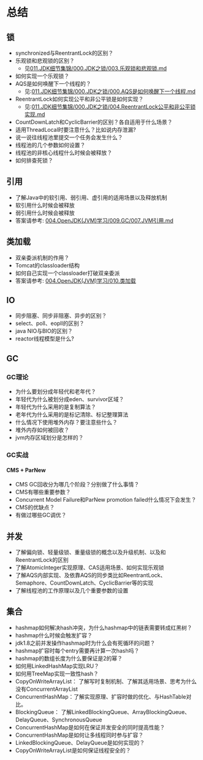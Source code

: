 # 总结
## 锁
+ synchronized与ReentrantLock的区别？
+ 乐观锁和悲观锁的区别？
  - 见[011.JDK细节集锦/000.JDK之锁/003.乐观锁和悲观锁.md](../011.JDK细节集锦/000.JDK之锁/003.乐观锁和悲观锁.md)
+ 如何实现一个乐观锁？
+ AQS是如何唤醒下一个线程的？
    - 见:[011.JDK细节集锦/000.JDK之锁/000.AQS是如何唤醒下一个线程.md](../011.JDK细节集锦/000.JDK之锁/000.AQS是如何唤醒下一个线程.md)
+ ReentrantLock如何实现公平和非公平锁是如何实现？
    - 见:[011.JDK细节集锦/000.JDK之锁/004.ReentrantLock公平和非公平锁实现.md](../011.JDK细节集锦/000.JDK之锁/004.ReentrantLock公平和非公平锁实现.md)
+ CountDownLatch和CyclicBarrier的区别？各自适用于什么场景？
+ 适用ThreadLocal时要注意什么？比如说内存泄漏?
+ 说一说往线程池里提交一个任务会发生什么？
+ 线程池的几个参数如何设置？
+ 线程池的非核心线程什么时候会被释放？
+ 如何排查死锁？

## 引用
+ 了解Java中的软引用、弱引用、虚引用的适用场景以及释放机制
+ 软引用什么时候会被释放
+ 弱引用什么时候会被释放
+ 答案请参考: [004.OpenJDK(JVM)学习/009.GC/007.JVM引用.md](../004.OpenJDK(JVM)学习/009.GC/007.JVM引用.md)

## 类加载
+ 双亲委派机制的作用？
+ Tomcat的classloader结构
+ 如何自己实现一个classloader打破双亲委派
+ 答案请参考: [004.OpenJDK(JVM)学习/010.类加载](../004.OpenJDK(JVM)学习/010.类加载)

## IO
+ 同步阻塞、同步非阻塞、异步的区别？
+ select、poll、eopll的区别？
+ java NIO与BIO的区别？
+ reactor线程模型是什么?

## GC
### GC理论
+ 为什么要划分成年轻代和老年代？
+ 年轻代为什么被划分成eden、survivor区域？
+ 年轻代为什么采用的是复制算法？
+ 老年代为什么采用的是标记清除、标记整理算法
+ 什么情况下使用堆外内存？要注意些什么？
+ 堆外内存如何被回收？
+ jvm内存区域划分是怎样的？
### GC实战
#### CMS + ParNew
+ CMS GC回收分为哪几个阶段？分别做了什么事情？
+ CMS有哪些重要参数？
+ Concurrent Model Failure和ParNew promotion failed什么情况下会发生？
+ CMS的优缺点？
+ 有做过哪些GC调优？


## 并发
+ 了解偏向锁、轻量级锁、重量级锁的概念以及升级机制、以及和ReentrantLock的区别
+ 了解AtomicInteger实现原理、CAS适用场景、如何实现乐观锁
+ 了解AQS内部实现、及依靠AQS的同步类比如ReentrantLock、Semaphore、CountDownLatch、CyclicBarrier等的实现
+ 了解线程池的工作原理以及几个重要参数的设置

## 集合
+ hashmap如何解决hash冲突，为什么hashmap中的链表需要转成红黑树？
+ hashmap什么时候会触发扩容？
+ jdk1.8之前并发操作hashmap时为什么会有死循环的问题？
+ hashmap扩容时每个entry需要再计算一次hash吗？
+ hashmap的数组长度为什么要保证是2的幂？
+ 如何用LinkedHashMap实现LRU？
+ 如何用TreeMap实现一致性hash？
+ CopyOnWriteArrayList： 了解写时复制机制、了解其适用场景、思考为什么没有ConcurrentArrayList
+ ConcurrentHashMap：了解实现原理、扩容时做的优化、与HashTable对比。
+ BlockingQueue： 了解LinkedBlockingQueue、ArrayBlockingQueue、DelayQueue、SynchronousQueue
+ ConcurrentHashMap是如何在保证并发安全的同时提高性能？
+ ConcurrentHashMap是如何让多线程同时参与扩容？
+ LinkedBlockingQueue、DelayQueue是如何实现的？
+ CopyOnWriteArrayList是如何保证线程安全的？